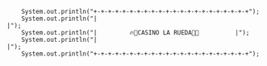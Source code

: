         System.out.println("+-+-+-+-+-+-+-+-+-+-+-+-+-+-+-+-+-+-+-+-+-+");
        System.out.println("|                                          |");
        System.out.println("|         🔥💎CASINO LA RUEDA💎🔥          |");
        System.out.println("|                                          |");
        System.out.println("+-+-+-+-+-+-+-+-+-+-+-+-+-+-+-+-+-+-+-+-+-+");
